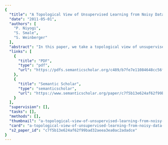 ```yaml
---
{
  "title": "A Topological View of Unsupervised Learning from Noisy Data",
  "date": "2011-05-01",
  "authors": [
    "P. Niyogi",
    "S. Smale",
    "S. Weinberger"
  ],
  "abstract": "In this paper, we take a topological view of unsupervised learning. From this point of view, clustering may be interpreted as trying to find the number of connected components of any underlying geometrically structured probability distribution in a certain sense that we will make precise. We construct a geometrically structured probability distribution that seems appropriate for modeling data in very high dimensions. A special case of our construction is the mixture of Gaussians where there is Gaussian noise concentrated around a finite set of points (the means). More generally we consider Gaussian noise concentrated around a low dimensional manifold and discuss how to recover the homology of this underlying geometric core from data that do not lie on it. We show that if the variance of the Gaussian noise is small in a certain sense, then the homology can be learned with high confidence by an algorithm that has a weak (linear) dependence on the ambient dimension. Our algorithm has a natural interpretation as a spectral learning algorithm using a combinatorial Laplacian of a suitable data-derived simplicial complex.",
  "links": [
    {
      "title": "PDF",
      "type": "pdf",
      "url": "https://pdfs.semanticscholar.org/c489/b7fe7e11084648cc56f141df5aee16d5cb09.pdf"
    },
    {
      "title": "Semantic Scholar",
      "type": "semanticscholar",
      "url": "https://www.semanticscholar.org/paper/c7f5b13e624af62f99bad32aeea3ea0ac2adadce"
    }
  ],
  "supervision": [],
  "tasks": [],
  "methods": [],
  "thumbnail": "a-topological-view-of-unsupervised-learning-from-noisy-data-thumb.jpg",
  "card": "a-topological-view-of-unsupervised-learning-from-noisy-data-card.jpg",
  "s2_paper_id": "c7f5b13e624af62f99bad32aeea3ea0ac2adadce"
}
---
```


